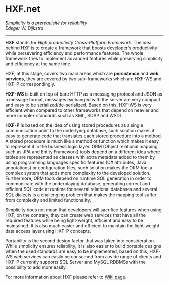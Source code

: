 # **HXF.net**

_Simplicity is a prerequisite for reliability_  
 _Edsger W. Dijkstra_

* * *

**HXF** stands for _High productivity Cross-Platform Framework_. The idea behind HXF is to create a framework that boosts developer's productivity while persevering efficiency and performance features. The whole framework tries to implement advanced features while preserving simplicity and efficiency at the same time.  

HXF, at this stage, covers two main areas which are **persistence** and **web services**, they are covered by two sub-frameworks which are HXF-WS and HXF-P correspondingly.  

**HXF-WS** is built on top of bare HTTP as a messaging protocol and JSON as a message format, messages exchanged with the server are very compact and easy to be serialized/de-serialized. Based on this, HXF-WS is very efficient when compared to other frameworks that depend on heavier and more complex standards such as XML, SOAP and WSDL.

**HXF-P** is based on the idea of using stored procedures as a single communication point to the underlying database, such solution makes it easy to generate code that translates each stored procedure into a method. A stored procedure is much like a method or function which makes it easy to represent it in the business logic layer. ORM (Object relational mapping such as JPA and Entity Framework) tools depend on a different idea where tables are represented as classes with extra metadata added to them by using programming languages specific features (C# attributes, Java annotations) or configuration files, such solution makes the ORM tool a complex system that adds more complexity to the developed solution. Furthermore, ORM tools depend on runtime SQL generation in order to communicate with the underplaying database, generating correct and efficient SQL code at runtime for several relational databases and several SQL dialects is a challenging problem that makes the mapping tool suffer from complexity and limited functionality.  

Simplicity does not mean that developers will sacrifice features when using HXF, on the contrary, they can create web services that have all the required features while being light-weight, efficient and easy to be maintained. It is also much easier and efficient to maintain the light-weight data access layer using HXF-P concepts.  

Portability is the second design factor that was taken into consideration. While simplicity ensures reliability, it is also easier to build portable designs when the used standards are easy to be implemented, based on this, HXF-WS web services can easily be consumed from a wide range of clients and HXF-P currently supports SQL Server and MySQL RDBMSs with the possibility to add more easily.  

For more information about HXF please refer to [Wiki page](https://github.com/kumait/HXF.net/wiki).
